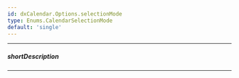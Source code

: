 ```yaml
---
id: dxCalendar.Options.selectionMode
type: Enums.CalendarSelectionMode
default: 'single'
---
```

---
##### shortDescription
<!-- Description goes here -->

---
<!-- Description goes here -->